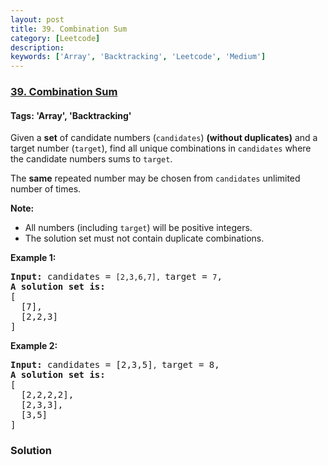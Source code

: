 ```yaml
---
layout: post
title: 39. Combination Sum
category: [Leetcode]
description: 
keywords: ['Array', 'Backtracking', 'Leetcode', 'Medium']
---
```

### [39. Combination Sum](https://leetcode.com/problems/combination-sum)

#### Tags: 'Array', 'Backtracking'

<div class="content__u3I1 question-content__JfgR"><div><p>Given a <strong>set</strong> of candidate numbers (<code>candidates</code>) <strong>(without duplicates)</strong> and a target number (<code>target</code>), find all unique combinations in <code>candidates</code> where the candidate numbers sums to <code>target</code>.</p>
<p>The <strong>same</strong> repeated number may be chosen from <code>candidates</code> unlimited number of times.</p>
<p><strong>Note:</strong></p>
<ul>
<li>All numbers (including <code>target</code>) will be positive integers.</li>
<li>The solution set must not contain duplicate combinations.</li>
</ul>
<p><strong>Example 1:</strong></p>
<pre><strong>Input:</strong> candidates = <code>[2,3,6,7], </code>target = <code>7</code>,
<strong>A solution set is:</strong>
[
  [7],
  [2,2,3]
]
</pre>
<p><strong>Example 2:</strong></p>
<pre><strong>Input:</strong> candidates = [2,3,5]<code>, </code>target = 8,
<strong>A solution set is:</strong>
[
  [2,2,2,2],
  [2,3,3],
  [3,5]
]
</pre>
</div></div>

### Solution
